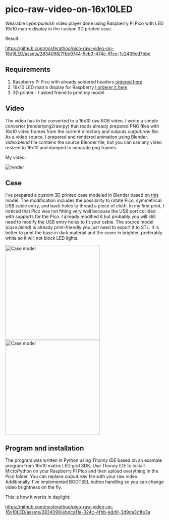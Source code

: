 # pico-raw-video-on-16x10LED

Wearable *cyberpunkish* video player done using Raspberry Pi Pico with LED 16x10 matrix display in the custom 3D printed case.

Result:

https://github.com/nosferathoo/pico-raw-video-on-16x9LED/assets/2834098/7fbb9744-5cb3-474c-91ce-1c2439cd7bbe

## Requirements

1. Raspberry Pi Pico with already soldered headers [ordered here](https://botland.com.pl/moduly-i-zestawy-do-raspberry-pi-pico/21573-raspberry-pi-pico-h-rp2040-arm-cortex-m0-ze-zlaczami-5056561803180.html)
2. 16x10 LED matrix display for Raspberry [I orderer it here](https://botland.com.pl/raspberry-pi-pico-hat-klawiatury-i-wyswietlacze/20116-matryca-led-rgb-16x10-do-raspberry-pi-pico-waveshare-20170-5904422350666.html)
3. 3D printer - I asked friend to print my model

## Video

The video has to be converted to a 16x10 raw RGB video. I wrote a simple converter (render/png2raw.py) that reads already prepared PNG files with 16x10 video frames from the current directory and outputs *output.raw* file. As a video source, I prepared and rendered animation using Blender. *video.blend* file contains the source Blender file, but you can use any video resized to 16x10 and dumped to separate png frames.

My video:

![render](https://github.com/nosferathoo/pico-raw-video-on-16x10LED/assets/2834098/0b115801-619f-4c3e-bceb-01f170cb7b3f)

## Case

I've prepared a custom 3D printed case modeled in Blender based on [this](https://learn.adafruit.com/raspberry-pi-pico-case/3d-printing) model. The modification includes the possibility to rotate Pico, symmetrical USB cable entry, and back holes to thread a piece of cloth. In my first print, I noticed that Pico was not fitting very well because the USB port collided with supports for the Pico. I already modified it but probably you will still need to modify the USB entry holes to fit your cable. The source model (*case.blend*) is already print-friendly you just need to export it to STL. It is better to print the base in dark material and the cover in brighter, preferably white so it will not block LED lights.

<img width="300" alt="Case model" src="https://github.com/nosferathoo/pico-raw-video-on-16x10LED/assets/2834098/081eb807-30a7-46da-bba5-80b51c940716">
<img width="300" alt="Case model" src="https://github.com/nosferathoo/pico-raw-video-on-16x10LED/assets/2834098/95818014-5dcf-4eda-8868-5806d2291f0c">

## Program and installation

The program was written in Python using *Thonny IDE* based on an example program from 16x10 matrix LED grid SDK. Use Thonny IDE to install MicroPython on your Raspberry Pi Pico and then upload everything in the *Pico* folder. You can replace *output.raw* file with your raw video. Additionally, I've implemented BOOTSEL button handling so you can change video brightness on the fly.

This is how it works in daylight:

https://github.com/nosferathoo/pico-raw-video-on-16x10LED/assets/2834098/ebdca11a-324c-4fbb-add0-3d9da3c1fe3a
